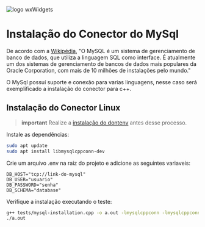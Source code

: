![logo wxWidgets](https://www.mysql.com/common/logos/logo-mysql-170x115.png "Logo wxWidgets")

# Instalação do Conector do MySql

De acordo com a [Wikipédia](https://pt.wikipedia.org/wiki/MySQL), "O MySQL é um sistema de gerenciamento de banco de dados, que utiliza a linguagem SQL como interface. É atualmente um dos sistemas de gerenciamento de bancos de dados mais populares da Oracle Corporation, com mais de 10 milhões de instalações pelo mundo."

O MySql possuí suporte e conexão para varias linguagens, nesse caso será exemplificado a instalação do conector para c++. 

## Instalação do Conector Linux 

> **important** Realize a [instalação do dontenv](/docs/install-dotenv.md) antes desse processo.

Instale as dependências:

``` bash
sudo apt update
sudo apt install libmysqlcppconn-dev 
```

Crie um arquivo .env na raiz do projeto e adicione as seguintes variaveis:
``` 
DB_HOST="tcp://link-do-mysql"
DB_USER="usuario"
DB_PASSWORD="senha"
DB_SCHEMA="database"
```

Verifique a instalação executando o teste:

``` bash
g++ tests/mysql-installation.cpp -o a.out -lmysqlcppconn -lmysqlcppconn-static -I/usr/local/include/laserpants/dotenv-0.9.2
./a.out
```